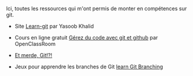 Ici, toutes les ressources qui m'ont permis de monter en compétences sur git.

- Site [Learn-git](https://yasoob.github.io/learn-git/) par Yasoob Khalid

- Cours en ligne gratuit [Gérez du code avec git et github](https://openclassrooms.com/fr/courses/7162856-gerez-du-code-avec-git-et-github) par OpenClassRoom

- [Et merde, Git!?!](https://ohshitgit.com/fr)

- Jeux pour apprendre les branches de Git [learn Git Branching](https://learngitbranching.js.org/?locale=fr_FR)
